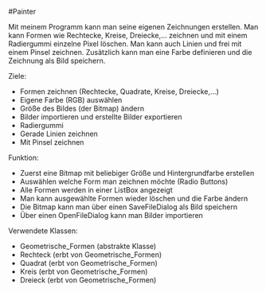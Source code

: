 #Painter

Mit meinem Programm kann man seine eigenen Zeichnungen erstellen. Man kann Formen wie Rechtecke, Kreise, Dreiecke,... zeichnen und mit einem Radiergummi einzelne Pixel löschen. Man kann auch Linien und frei mit einem Pinsel zeichnen. Zusätzlich kann man eine Farbe definieren und die Zeichnung als Bild speichern.

Ziele:
- Formen zeichnen (Rechtecke, Quadrate, Kreise, Dreiecke,...)
- Eigene Farbe (RGB) auswählen
- Größe des Bildes (der Bitmap) ändern
- Bilder importieren und erstellte Bilder exportieren
- Radiergummi
- Gerade Linien zeichnen
- Mit Pinsel zeichnen

Funktion:
- Zuerst eine Bitmap mit beliebiger Größe und Hintergrundfarbe erstellen
- Auswählen welche Form man zeichnen möchte (Radio Buttons)
- Alle Formen werden in einer ListBox angezeigt
- Man kann ausgewählte Formen wieder löschen und die Farbe ändern
- Die Bitmap kann man über einen SaveFileDialog als Bild speichern
- Über einen OpenFileDialog kann man Bilder importieren

Verwendete Klassen:
- Geometrische_Formen (abstrakte Klasse)
- Rechteck (erbt von Geometrische_Formen)
- Quadrat (erbt von Geometrische_Formen)
- Kreis (erbt von Geometrische_Formen)
- Dreieck (erbt von Geometrische_Formen)
